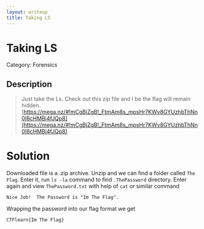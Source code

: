 ```yaml
---
layout: writeup
title: Taking LS
---
```

# Taking LS
Category: Forensics

## Description

> Just take the Ls. Check out this zip file and I be the flag will remain hidden. [https://mega.nz/#!mCgBjZgB!_FtmAm8s_mpsHr7KWv8GYUzhbThNn0I8cHMBi4fJQp8](https://mega.nz/#!mCgBjZgB!_FtmAm8s_mpsHr7KWv8GYUzhbThNn0I8cHMBi4fJQp8)


# Solution

Downloaded file is a .zip archive. Unzip and we can find a folder called `The Flag`. Enter it, run `ls -la` command to find `.ThePassword` directory. Enter again and view `ThePassword.txt` with help of `cat` or similar command
```
Nice Job!  The Password is "Im The Flag".
```
Wrapping the password into our flag format we get
```
CTFlearn{Im The Flag}
```